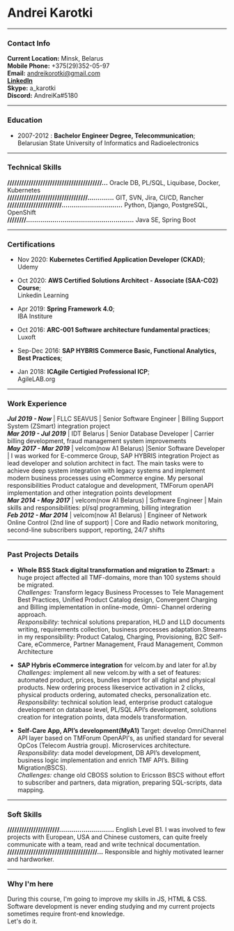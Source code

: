 # Andrei Karotki
---

### Contact Info
**Current Location:** Minsk, Belarus\
**Mobile Phone:** +375(29)352-05-97\
**Email:** [andreikorotki@gmail.com](mailto:andreikorotki@gmail.com)\
**[LinkedIn](https://www.linkedin.com/in/andrei-karotki-24226596/)**  
**Skype:** a_karotki\
**Discord:** AndreiKa#5180

---

### Education
* 2007-2012
:   **Bachelor Engineer Degree, Telecommunication**;  
    Belarusian State University of Informatics and Radioelectronics  

---

### Technical Skills
**////////////////////////////////////////...**     Oracle DB, PL/SQL, Liquibase, Docker, Kubernetes\
**//////////////////////////////////.............** GIT, SVN, Jira, CI/CD, Rancher\
**///////////////////////..............................** Python, Django, PostgreSQL, OpenShift\
**////////.....................................................** Java SE, Spring Boot


---

### Certifications

* Nov 2020:   **Kubernetes Certified Application Developer (CKAD)**;  
    Udemy  

* Oct 2020:   **AWS Certified Solutions Architect - Associate (SAA-C02) Course**;  
    Linkedin Learning  

* Apr 2019:   **Spring Framework 4.0**;  
    IBA Institure  

* Oct 2016:   **ARC-001 Software architecture fundamental practices**;   
    Luxoft  

* Sep-Dec 2016:   **SAP HYBRIS Commerce Basic, Functional Analytics, Best Practices**;   

* Jan 2018:   **ICAgile Certigied Professional ICP**;  
    AgileLAB.org  

---

### Work Experience
_**Jul 2019 - Now**_ | FLLC SEAVUS | Senior Software Engineer | Billing Support System (ZSmart) integration project\
_**Mar 2019 - Jul 2019**_ | IDT Belarus | Senior Database Developer | Carrier billing development, fraud management system improvements\
_**May 2017 - Mar 2019**_ | velcom(now A1 Belarus) |Senior Software Developer | I was worked for E-commerce Group, SAP HYBRIS integration Project as lead developer and solution architect in fact. The main tasks were to achieve deep system integration with legacy systems and implement modern business processes using eCommerce engine. My personal responsibilities Product catalogue and development, TMForum openAPI implementation and other integration points development\
_**Mar 2014 - May 2017**_ | velcom(now A1 Belarus) | Software Engineer | Main skills and responsibilities: pl/sql programming, billing integration\
_**Feb 2012 - Mar 2014**_ | velcom(now A1 Belarus) | Engineer of Network Online Control (2nd line of support) | Core and Radio network monitoring, second-line subscribers support, reporting, 24/7 shifts

---
### Past Projects Details
* **Whole BSS Stack digital transformation and migration to ZSmart:** a huge project affected all TMF-domains, more than 100 systems should be migrated.\
_Challenges:_ Transform legacy Business Processes to Tele Management Best Practices, Unified Product Catalog design, Convergent Charging and Billing implementation in online-mode, Omni- Channel ordering approach.\
_Responsibility:_ technical solutions preparation, HLD and LLD documents writing, requirements collection, business processes adaptation.Streams in my responsibility: Product Catalog, Charging, Provisioning, B2C Self-Care, eCommerce, Partner Management, Fraud Management, Common Architecture

* **SAP Hybris eCommerce integration** for velcom.by and later for a1.by\
_Challenges:_ implement all new velcom.by with a set of features: automated product, prices, bundles import for all digital and physical products. New ordering process likeservice activation in 2 clicks, physical products ordering, automated checks, personalization etc.\
_Responsibility:_ technical solution lead, enterprise product catalogue development on database level, PL/SQL API’s development, solutions creation for integration points, data models transformation.

* **Self-Care App, API’s development(MyA1)** Target: develop OmniChannel API layer based on TMForum OpenAPI's, as unified standard for several OpCos (Telecom Austria group). Microservices architecture.\
_Responsibility:_ data model development, DB API’s development, business logic implementation and enrich TMF API’s. Billing Migration(BSCS).\
_Challenges:_ change old CBOSS solution to Ericsson BSCS without effort to subscriber and partners, data migration, preparing SQL-scripts, data mapping.


---
### Soft Skills
**//////////////////////...........................**    English Level B1. I was involved to few projects with European, USA and Chinese customers, can quite freely communicate with a team, read and write technical documentation.  
**//////////////////////////////////////...** Responsible and highly motivated learner and hardworker.  

---

### Why I'm here
During this course, I'm going to improve my skills in JS, HTML & CSS. Software development is never ending studying and my current projects sometimes require front-end knowledge.  
Let's do it.